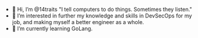 - 👋 Hi, I’m @14traits "I tell computers to do things. Sometimes they listen."
- 👀 I’m interested in further my knowledge and skills in DevSecOps for my job, and making myself a better engineer as a whole.
- 🌱 I’m currently learning GoLang.
<!---
- 💞️ I’m looking to collaborate on ...
- 📫 How to reach me ...
--->

<!---
14traits/14traits is a ✨ special ✨ repository because its `README.md` (this file) appears on your GitHub profile.
You can click the Preview link to take a look at your changes.
--->
